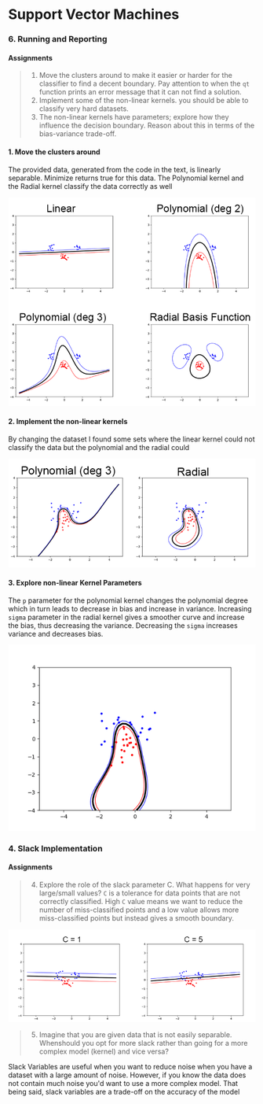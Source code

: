 # Support Vector Machines


### 6. Running and Reporting
#### Assignments
> 1. Move the clusters around to make it easier or harder for the classifier to find a decent boundary. Pay attention to when the `qt` function prints an error message that it can not find a solution.
> 2. Implement some of the non-linear kernels. you should be able to classify very hard datasets.
> 3. The non-linear kernels have parameters; explore how they influence the decision boundary. Reason about this in terms of the bias-variance trade-off.


#### 1. Move the clusters around
The provided data, generated from the code in the text, is linearly separable. Minimize returns true for this data. The Polynomial kernel and the Radial kernel classify the data correctly as well
<p align="center"><img src="https://github.com/sork01/dd2421/blob/master/pic1.png"></p>

#### 2. Implement the non-linear kernels

By changing the dataset I found some sets where the linear kernel could not classify the data but the polynomial and the radial could
<p align="center"><img src="https://github.com/sork01/dd2421/blob/master/pic2.png"></p>

#### 3. Explore non-linear Kernel Parameters
The `p` parameter for the polynomial kernel changes the polynomial degree which in turn leads to decrease in bias and increase in variance. Increasing `sigma` parameter in the radial kernel gives a smoother curve and increase the bias, thus decreasing the variance.
Decreasing the `sigma` increases variance and decreases bias.

<p align="center"><img src="https://github.com/sork01/dd2421/blob/master/pic.gif"></p>

### 4. Slack Implementation
#### Assignments
> 4. Explore the role of the slack parameter C. What happens for very large/small values?
`C` is a tolerance for data points that are not correctly classified. 
High `C` value means we want to reduce the number of miss-classified points and a low value allows more miss-classified points but instead gives a smooth boundary.

<p align="center"><img src="https://github.com/sork01/dd2421/blob/master/c.png"></p>

> 5. Imagine that you are given data that is not easily separable. Whenshould you opt for more slack rather than going for a more complex model (kernel) and vice versa?

Slack Variables are useful when you want to reduce noise when you have a dataset with a large amount of noise.
However, if you know the data does not contain much noise you'd want to use a more complex model. 
That being said, slack variables are a trade-off on the accuracy of the model

